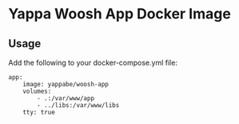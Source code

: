 # Yappa Woosh App Docker Image

## Usage

Add the following to your docker-compose.yml file:

```
app:
    image: yappabe/woosh-app
    volumes:
        - .:/var/www/app
        - ../libs:/var/www/libs
    tty: true
```
